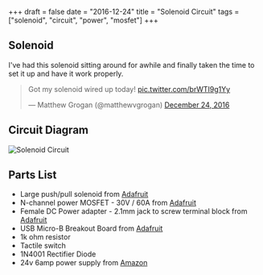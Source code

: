 +++
draft = false
date = "2016-12-24"
title = "Solenoid Circuit"
tags = ["solenoid", "circuit", "power", "mosfet"]
+++

## Solenoid

I've had this solenoid sitting around for awhile and finally taken the time to set it up and have it work properly.

<blockquote class="twitter-video" data-lang="en"><p lang="en" dir="ltr">Got my solenoid wired up today! <a href="https://t.co/brWTI9g1Yy">pic.twitter.com/brWTI9g1Yy</a></p>&mdash; Matthew Grogan (@matthewvgrogan) <a href="https://twitter.com/matthewvgrogan/status/812768343778267136">December 24, 2016</a></blockquote>
<script async src="//platform.twitter.com/widgets.js" charset="utf-8"></script>

## Circuit Diagram

![Solenoid Circuit](images/solenoid_fritz.png)

## Parts List

* Large push/pull solenoid from [Adafruit](https://www.adafruit.com/products/413)
* N-channel power MOSFET - 30V / 60A from [Adafruit](https://www.adafruit.com/products/355)
* Female DC Power adapter - 2.1mm jack to screw terminal block from [Adafruit](https://www.adafruit.com/products/368)
* USB Micro-B Breakout Board from [Adafruit](https://www.adafruit.com/products/1833)
* 1k ohm resistor
* Tactile switch
* 1N4001 Rectifier Diode
* 24v 6amp power supply from [Amazon](http://a.co/hvl9R5V)
